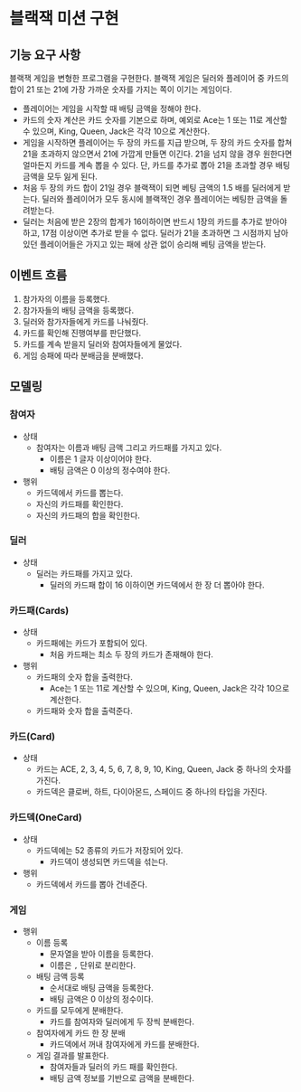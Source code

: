 # 블랙잭 미션 구현

## 기능 요구 사항

블랙잭 게임을 변형한 프로그램을 구현한다. 블랙잭 게임은 딜러와 플레이어 중 카드의 합이 21 또는 21에 가장 가까운 숫자를 가지는 쪽이 이기는 게임이다.

- 플레이어는 게임을 시작할 때 배팅 금액을 정해야 한다. 
- 카드의 숫자 계산은 카드 숫자를 기본으로 하며, 예외로 Ace는 1 또는 11로 계산할 수 있으며, King, Queen, Jack은 각각 10으로 계산한다. 
- 게임을 시작하면 플레이어는 두 장의 카드를 지급 받으며, 두 장의 카드 숫자를 합쳐 21을 초과하지 않으면서 21에 가깝게 만들면 이긴다. 21을 넘지 않을 경우 원한다면 얼마든지 카드를 계속 뽑을 수 있다. 단, 카드를 추가로 뽑아 21을 초과할 경우 배팅 금액을 모두 잃게 된다. 
- 처음 두 장의 카드 합이 21일 경우 블랙잭이 되면 베팅 금액의 1.5 배를 딜러에게 받는다. 딜러와 플레이어가 모두 동시에 블랙잭인 경우 플레이어는 베팅한 금액을 돌려받는다. 
- 딜러는 처음에 받은 2장의 합계가 16이하이면 반드시 1장의 카드를 추가로 받아야 하고, 17점 이상이면 추가로 받을 수 없다. 딜러가 21을 초과하면 그 시점까지 남아 있던 플레이어들은 가지고 있는 패에 상관 없이 승리해 베팅 금액을 받는다.

## 이벤트 흐름

1. 참가자의 이름을 등록했다.
2. 참가자들의 배팅 금액을 등록했다.
3. 딜러와 참가자들에게 카드를 나눠줬다.
4. 카드를 확인해 진행여부를 판단했다.
5. 카드를 계속 받을지 딜러와 참여자들에게 물었다.
6. 게임 승패에 따라 분배금을 분배했다.

## 모델링
### 참여자
- 상태
  - 참여자는 이름과 배팅 금액 그리고 카드패를 가지고 있다.
    - 이름은 1 글자 이상이어야 한다.
    - 배팅 금액은 0 이상의 정수여야 한다.
- 행위
  - 카드덱에서 카드를 뽑는다.
  - 자신의 카드패를 확인한다.
  - 자신의 카드패의 합을 확인한다.

### 딜러
- 상태
  - 딜러는 카드패를 가지고 있다.
    - 딜러의 카드패 합이 16 이하이면 카드덱에서 한 장 더 뽑아야 한다.

### 카드패(Cards)
- 상태
  - 카드패에는 카드가 포함되어 있다.
    - 처음 카드패는 최소 두 장의 카드가 존재해야 한다.
- 행위
    - 카드패의 숫자 합을 출력한다.
      - Ace는 1 또는 11로 계산할 수 있으며, King, Queen, Jack은 각각 10으로 계산한다.
    - 카드패와 숫자 합을 출력준다.

### 카드(Card)
- 상태
  - 카드는 ACE, 2, 3, 4, 5, 6, 7, 8, 9, 10, King, Queen, Jack 중 하나의 숫자를 가진다.
  - 카드덱은 클로버, 하트, 다이아몬드, 스페이드 중 하나의 타입을 가진다.

### 카드덱(OneCard)
- 상태
  - 카드덱에는 52 종류의 카드가 저장되어 있다.
    - 카드덱이 생성되면 카드덱을 섞는다.
- 행위
  - 카드덱에서 카드를 뽑아 건네준다.

### 게임
- 행위
  - 이름 등록
    - 문자열을 받아 이름을 등록한다.
    - 이름은 `,` 단위로 분리한다.
  - 배팅 금액 등록
    - 순서대로 배팅 금액을 등록한다.
    - 배팅 금액은 0 이상의 정수이다.
  - 카드를 모두에게 분배한다.
    - 카드를 참여자와 딜러에게 두 장씩 분배한다.
  - 참여자에게 카드 한 장 분배
    - 카드덱에서 꺼내 참여자에게 카드를 분배한다.
  - 게임 결과를 발표한다.
    - 참여자들과 딜러의 카드 패를 확인한다.
    - 배팅 금액 정보를 기반으로 금액을 분배한다.
